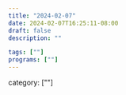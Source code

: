 ```yaml
---
title: "2024-02-07"
date: 2024-02-07T16:25:11-08:00
draft: false
description: ""

tags: [""]
programs: [""]
---
```


category: [""]

